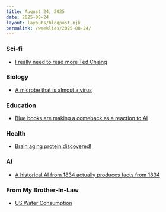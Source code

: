 ```yaml
---
title: August 24, 2025
date: 2025-08-24
layout: layouts/blogpost.njk
permalink: /weeklies/2025-08-24/
---
```


### Sci-fi
* <span meta="2025-08-19T03:23"></span> [I really need to read more Ted Chiang](https://linch.substack.com/p/ted-chiang-review)

### Biology
* <span meta="2025-08-21T13:48"></span> [A microbe that is almost a virus](https://nautil.us/a-rogue-new-life-form-1232095/)

### Education
* <span meta="2025-08-21T13:56"></span> [Blue books are making a comeback as a reaction to AI](https://www.wired.com/story/the-end-of-handwriting/)

### Health
* <span meta="2025-08-23T00:31"></span> [Brain aging protein discovered!](https://www.sciencedaily.com/releases/2025/08/250820000808.htm)

### AI
* <span meta="2025-08-23T17:02"></span> [A historical AI from 1834 actually produces facts from 1834](https://arstechnica.com/information-technology/2025/08/ai-built-from-1800s-texts-surprises-creator-by-mentioning-real-1834-london-protests/)

### From My Brother-In-Law
* <span meta="2025-08-23T19:12"></span> [US Water Consumption](https://www.construction-physics.com/p/how-does-the-us-use-water?publication_id=104058&post_id=171507861&isFreemail=true&r=1lvsd&triedRedirect=true)
